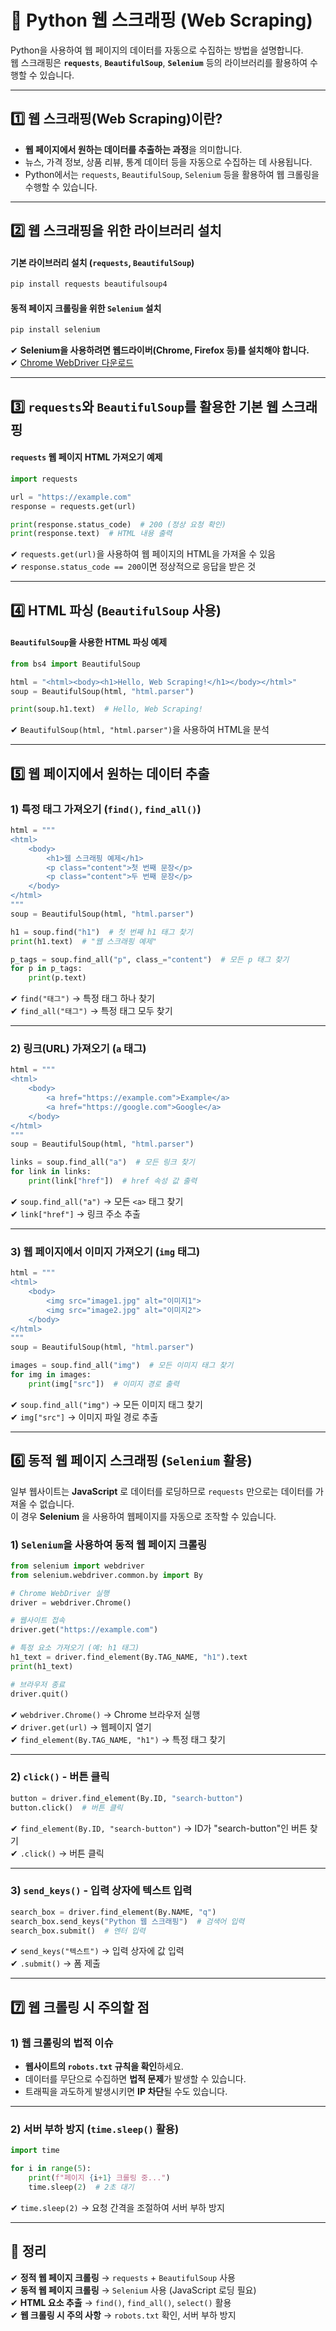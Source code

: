 # 🔄 Python 웹 스크래핑 (Web Scraping)

Python을 사용하여 웹 페이지의 데이터를 자동으로 수집하는 방법을 설명합니다.  
웹 스크래핑은 **`requests`**, **`BeautifulSoup`**, **`Selenium`** 등의 라이브러리를 활용하여 수행할 수 있습니다.

---

## 1️⃣ 웹 스크래핑(Web Scraping)이란?

- **웹 페이지에서 원하는 데이터를 추출하는 과정**을 의미합니다.
- 뉴스, 가격 정보, 상품 리뷰, 통계 데이터 등을 자동으로 수집하는 데 사용됩니다.
- Python에서는 `requests`, `BeautifulSoup`, `Selenium` 등을 활용하여 웹 크롤링을 수행할 수 있습니다.

---

## 2️⃣ 웹 스크래핑을 위한 라이브러리 설치

#### 기본 라이브러리 설치 (`requests`, `BeautifulSoup`)
```sh
pip install requests beautifulsoup4
```

#### 동적 페이지 크롤링을 위한 `Selenium` 설치
```sh
pip install selenium
```

✔ **Selenium을 사용하려면 웹드라이버(Chrome, Firefox 등)를 설치해야 합니다.**  
✔ [Chrome WebDriver 다운로드](https://chromedriver.chromium.org/downloads)

---

## 3️⃣ `requests`와 `BeautifulSoup`를 활용한 기본 웹 스크래핑

#### `requests` 웹 페이지 HTML 가져오기 예제
```python
import requests

url = "https://example.com"
response = requests.get(url)

print(response.status_code)  # 200 (정상 요청 확인)
print(response.text)  # HTML 내용 출력
```

✔ `requests.get(url)`을 사용하여 웹 페이지의 HTML을 가져올 수 있음  
✔ `response.status_code == 200`이면 정상적으로 응답을 받은 것  

---

## 4️⃣ HTML 파싱 (`BeautifulSoup` 사용)

#### `BeautifulSoup`을 사용한 HTML 파싱 예제
```python
from bs4 import BeautifulSoup

html = "<html><body><h1>Hello, Web Scraping!</h1></body></html>"
soup = BeautifulSoup(html, "html.parser")

print(soup.h1.text)  # Hello, Web Scraping!
```

✔ `BeautifulSoup(html, "html.parser")`을 사용하여 HTML을 분석  

---

## 5️⃣ 웹 페이지에서 원하는 데이터 추출

### 1) 특정 태그 가져오기 (`find()`, `find_all()`)
```python
html = """
<html>
    <body>
        <h1>웹 스크래핑 예제</h1>
        <p class="content">첫 번째 문장</p>
        <p class="content">두 번째 문장</p>
    </body>
</html>
"""
soup = BeautifulSoup(html, "html.parser")

h1 = soup.find("h1")  # 첫 번째 h1 태그 찾기
print(h1.text)  # "웹 스크래핑 예제"

p_tags = soup.find_all("p", class_="content")  # 모든 p 태그 찾기
for p in p_tags:
    print(p.text)
```

✔ `find("태그")` → 특정 태그 하나 찾기  
✔ `find_all("태그")` → 특정 태그 모두 찾기  

---

### 2) 링크(URL) 가져오기 (`a` 태그)
```python
html = """
<html>
    <body>
        <a href="https://example.com">Example</a>
        <a href="https://google.com">Google</a>
    </body>
</html>
"""
soup = BeautifulSoup(html, "html.parser")

links = soup.find_all("a")  # 모든 링크 찾기
for link in links:
    print(link["href"])  # href 속성 값 출력
```

✔ `soup.find_all("a")` → 모든 `<a>` 태그 찾기  
✔ `link["href"]` → 링크 주소 추출  

---

### 3) 웹 페이지에서 이미지 가져오기 (`img` 태그)
```python
html = """
<html>
    <body>
        <img src="image1.jpg" alt="이미지1">
        <img src="image2.jpg" alt="이미지2">
    </body>
</html>
"""
soup = BeautifulSoup(html, "html.parser")

images = soup.find_all("img")  # 모든 이미지 태그 찾기
for img in images:
    print(img["src"])  # 이미지 경로 출력
```

✔ `soup.find_all("img")` → 모든 이미지 태그 찾기  
✔ `img["src"]` → 이미지 파일 경로 추출  

---

## 6️⃣ 동적 웹 페이지 스크래핑 (`Selenium` 활용)

일부 웹사이트는 **JavaScript** 로 데이터를 로딩하므로 `requests` 만으로는 데이터를 가져올 수 없습니다.  
이 경우 **Selenium** 을 사용하여 웹페이지를 자동으로 조작할 수 있습니다.

### 1) `Selenium`을 사용하여 동적 웹 페이지 크롤링
```python
from selenium import webdriver
from selenium.webdriver.common.by import By

# Chrome WebDriver 실행
driver = webdriver.Chrome()

# 웹사이트 접속
driver.get("https://example.com")

# 특정 요소 가져오기 (예: h1 태그)
h1_text = driver.find_element(By.TAG_NAME, "h1").text
print(h1_text)

# 브라우저 종료
driver.quit()
```

✔ `webdriver.Chrome()` → Chrome 브라우저 실행  
✔ `driver.get(url)` → 웹페이지 열기  
✔ `find_element(By.TAG_NAME, "h1")` → 특정 태그 찾기  

---

### 2) `click()` - 버튼 클릭
```python
button = driver.find_element(By.ID, "search-button")
button.click()  # 버튼 클릭
```

✔ `find_element(By.ID, "search-button")` → ID가 "search-button"인 버튼 찾기  
✔ `.click()` → 버튼 클릭  

---

### 3) `send_keys()` - 입력 상자에 텍스트 입력
```python
search_box = driver.find_element(By.NAME, "q")
search_box.send_keys("Python 웹 스크래핑")  # 검색어 입력
search_box.submit()  # 엔터 입력
```

✔ `send_keys("텍스트")` → 입력 상자에 값 입력  
✔ `.submit()` → 폼 제출  

---

## 7️⃣ 웹 크롤링 시 주의할 점

### 1) 웹 크롤링의 법적 이슈
- **웹사이트의 `robots.txt` 규칙을 확인**하세요.  
- 데이터를 무단으로 수집하면 **법적 문제**가 발생할 수 있습니다.  
- 트래픽을 과도하게 발생시키면 **IP 차단**될 수도 있습니다.  

---

### 2) 서버 부하 방지 (`time.sleep()` 활용)
```python
import time

for i in range(5):
    print(f"페이지 {i+1} 크롤링 중...")
    time.sleep(2)  # 2초 대기
```

✔ `time.sleep(2)` → 요청 간격을 조절하여 서버 부하 방지  

---

## 🎯 정리

✔ **정적 웹 페이지 크롤링** → `requests` + `BeautifulSoup` 사용  
✔ **동적 웹 페이지 크롤링** → `Selenium` 사용 (JavaScript 로딩 필요)  
✔ **HTML 요소 추출** → `find()`, `find_all()`, `select()` 활용  
✔ **웹 크롤링 시 주의 사항** → `robots.txt` 확인, 서버 부하 방지  
